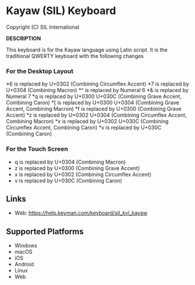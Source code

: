 Kayaw (SIL) Keyboard
=====================

Copyright (C) SIL International

__DESCRIPTION__

This keyboard is for the Kayaw language using Latin script. It is the traditional QWERTY keyboard with the following changes

### For the Desktop Layout
*6 is replaced by U+0302            (Combining Circumflex Accent)
*7 is replaced by U+0304            (Combining Macron)
*^ is replaced by Numeral 6
*&amp; is replaced by Numeral 7
*q is replaced by U+0300 U+030C     (Combining Grave Accent, Combining Caron)
*[ is replaced by U+0300 U+0304     (Combining Grave Accent, Combining Macron)
*f is replaced by U+0300            (Combining Grave Accent)
*z is replaced by U+0302 U+0304     (Combining Circumflex Accent, Combining Macron)
*x is replaced by U+0302 U+030C     (Combining Circumflex Accent, Combining Caron)
*v is replaced by U+030C            (Combining Caron)

### For the Touch Screen
* q is replaced by U+0304 (Combining Macron)
* z is replaced by U+0300 (Combining Grave Accent)
* x is replaced by U+0302 (Combining Circumflex Accent)
* v is replaced by U+030C (Combining Caron)


Links
-----
 * Web: https://help.keyman.com/keyboard/sil_kvl_kayaw

Supported Platforms
-------------------
 * Windows
 * macOS
 * iOS
 * Android
 * Linux
 * Web
  